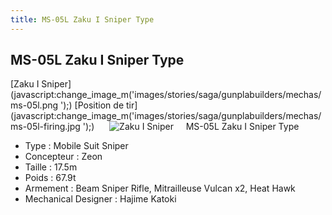 ```yaml
---
title: MS-05L Zaku I Sniper Type
---
```


MS-05L Zaku I Sniper Type
-------------------------

[Zaku I Sniper](javascript:change_image_m('images/stories/saga/gunplabuilders/mechas/ms-05l.png
');) [Position de tir](javascript:change_image_m('images/stories/saga/gunplabuilders/mechas/ms-05l-firing.jpg
');)      ![
Zaku I Sniper](/images/stories/saga/gunplabuilders/mechas/ms-05l.png
)    
MS-05L Zaku I Sniper Type   
  
- Type : Mobile Suit Sniper  
- Concepteur : Zeon  
- Taille : 17.5m  
- Poids : 67.9t  
- Armement : Beam Sniper Rifle, Mitrailleuse Vulcan x2, Heat Hawk  
- Mechanical Designer : Hajime Katoki


